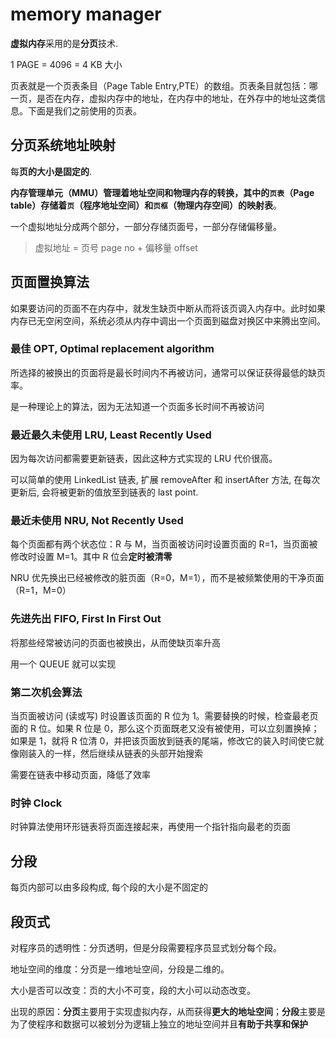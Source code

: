 # memory manager

**虚拟内存**采用的是**分页**技术.

1 PAGE = 4096 = 4 KB 大小

页表就是一个页表条目（Page Table Entry,PTE）的数组。页表条目就包括：哪一页，是否在内存，虚拟内存中的地址，在内存中的地址，在外存中的地址这类信息。下面是我们之前使用的页表。

## 分页系统地址映射

每**页的大小是固定的**.

**内存管理单元（MMU）**管理着地址空间和物理内存的转换，其中的`页表`（Page table）存储着`页`（程序地址空间）和`页框`（物理内存空间）的**映射表**。

一个虚拟地址分成两个部分，一部分存储页面号，一部分存储偏移量。

> 虚拟地址 = 页号 page no + 偏移量 offset

## 页面置换算法

如果要访问的页面不在内存中，就发生缺页中断从而将该页调入内存中。此时如果内存已无空闲空间，系统必须从内存中调出一个页面到磁盘对换区中来腾出空间。

### 最佳 OPT, Optimal replacement algorithm

所选择的被换出的页面将是最长时间内不再被访问，通常可以保证获得最低的缺页率。

是一种理论上的算法，因为无法知道一个页面多长时间不再被访问

### 最近最久未使用 LRU, Least Recently Used

因为每次访问都需要更新链表，因此这种方式实现的 LRU 代价很高。

可以简单的使用 LinkedList 链表, 扩展 removeAfter 和 insertAfter 方法, 在每次更新后, 会将被更新的值放至到链表的 last point.

### 最近未使用 NRU, Not Recently Used

每个页面都有两个状态位：R 与 M，当页面被访问时设置页面的 R=1，当页面被修改时设置 M=1。其中 R 位会**定时被清零**

NRU 优先换出已经被修改的脏页面（R=0，M=1），而不是被频繁使用的干净页面（R=1，M=0）

### 先进先出 FIFO, First In First Out

将那些经常被访问的页面也被换出，从而使缺页率升高

用一个 QUEUE 就可以实现

### 第二次机会算法

当页面被访问 (读或写) 时设置该页面的 R 位为 1。需要替换的时候，检查最老页面的 R 位。如果 R 位是 0，那么这个页面既老又没有被使用，可以立刻置换掉；如果是 1，就将 R 位清 0，并把该页面放到链表的尾端，修改它的装入时间使它就像刚装入的一样，然后继续从链表的头部开始搜索

需要在链表中移动页面，降低了效率

### 时钟 Clock

时钟算法使用环形链表将页面连接起来，再使用一个指针指向最老的页面

## 分段

每页内部可以由多段构成, 每个段的大小是不固定的

## 段页式

对程序员的透明性：分页透明，但是分段需要程序员显式划分每个段。

地址空间的维度：分页是一维地址空间，分段是二维的。

大小是否可以改变：页的大小不可变，段的大小可以动态改变。

出现的原因：**分页**主要用于实现虚拟内存，从而获得**更大的地址空间**；**分段**主要是为了使程序和数据可以被划分为逻辑上独立的地址空间并且**有助于共享和保护**